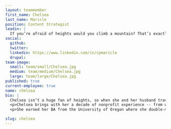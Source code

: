 ```yaml
---
layout: teammember
first_name: Chelsea
last_name: Maricle
position: Content Strategist
leadin: |
  If you’re afraid of heights would you climb a mountain? That’s exactly what Chelsea did!
social:
  github: 
  twitter: 
  linkedin: https://www.linkedin.com/in/cpmaricle
  drupal: 
team-image:
  small: team/small/Chelsea.jpg
  medium: team/medium/Chelsea.jpg
  large: team/large/Chelsea.jpg
published: true
current-employee: true
name: chelsea
bio: |
  Chelsea isn’t a huge fan of heights, so when she and her husband traveled to Machu Picchu and decided to hike up Huayna Picchu, she was a bit uneasy. She forged ahead however, and made it to the top! It’s that fearless attitude to tackle anything, along with her belief that connective technology has the power to change the world in beautiful and profound ways, that makes her a great fit on our strategy team at ThinkShout.
  <p>Chelsea brings with her a decade of nonprofit experience -- from working in the performing arts to connecting women worldwide for social change; most recently bridging the divide on climate change. She comes to us from World Pulse, where she was the first marketing professional hired to the permanent team. As a one-woman department, she created a strategic roadmap from scratch, and elegantly navigated her role as the “matrix:” supporting programmatic, fundraising, and executive departments not just in how to communicate and drive engagement, but in setting strategic goals and targets as well.
  <p>She earned her BA from the University of Oregon where she double-majored in English and International Studies, and minored in Dance. Although we’d argue there’s nothing minor about someone’s passion for dance when they’ve been in 45 performances of the Nutcracker!

slug: chelsea
---
```

